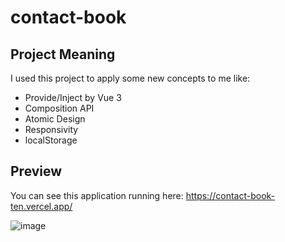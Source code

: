 # contact-book

## Project Meaning 
I used this project to apply some new concepts to me like: 

- Provide/Inject by Vue 3
- Composition API
- Atomic Design
- Responsivity
- localStorage 

## Preview
You can see this application running here:
https://contact-book-ten.vercel.app/

![image](https://user-images.githubusercontent.com/66920988/166824775-47a6db82-c682-4aab-9afb-01ff11c495d6.png)



